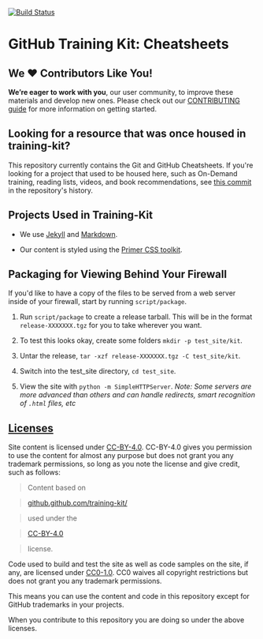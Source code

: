 [![Build Status](https://travis-ci.org/github/training-kit.svg?branch=master)](https://travis-ci.org/github/training-kit)



# GitHub Training Kit: Cheatsheets



## We :heart: Contributors Like You!



**We’re eager to work with you**, our user community, to improve these materials and develop new ones. Please check out our [CONTRIBUTING guide](https://github.com/github/training-kit/blob/master/CONTRIBUTING.md) for more information on getting started.



## Looking for a resource that was once housed in training-kit?



This repository currently contains the Git and GitHub Cheatsheets. If you're looking for a project that used to be housed here, such as On-Demand training, reading lists, videos, and book recommendations, see [this commit](https://github.com/github/training-kit/tree/4fbf180e980ef973ba4cc4b8ef3d5f278ddc8c08) in the repository's history.



## Projects Used in Training-Kit



- We use [Jekyll](https://jekyllrb.com/) and [Markdown](https://guides.github.com/features/mastering-markdown/).

- Our content is styled using the [Primer CSS toolkit](https://github.com/primer/primer-css).



## Packaging for Viewing Behind Your Firewall



If you'd like to have a copy of the files to be served from a web server inside of your firewall, start by running `script/package`.



1. Run `script/package` to create a release tarball. This will be in the format `release-XXXXXXX.tgz` for you to take wherever you want.

2. To test this looks okay, create some folders `mkdir -p test_site/kit`.

3. Untar the release, `tar -xzf release-XXXXXXX.tgz -C test_site/kit`.

4. Switch into the test_site directory, `cd test_site`.

5. View the site with `python -m SimpleHTTPServer`. _Note: Some servers are more advanced than others and can handle redirects, smart recognition of `.html` files, etc_



## [Licenses](https://github.com/github/training-kit/blob/master/LICENSE)



Site content is licensed under [CC-BY-4.0](https://creativecommons.org/licenses/by/4.0/). CC-BY-4.0 gives you permission to use the content for almost any purpose but does not grant you any trademark permissions, so long as you note the license and give credit, such as follows:



> Content based on

> <a href="https://github.github.com/training-kit/">github.github.com/training-kit/</a>

> used under the

> <a href="https://creativecommons.org/licenses/by/4.0/">CC-BY-4.0</a>

> license.</a>



Code used to build and test the site as well as code samples on the site, if any, are licensed under [CC0-1.0](https://creativecommons.org/publicdomain/zero/1.0/legalcode). CC0 waives all copyright restrictions but does not grant you any trademark permissions.



This means you can use the content and code in this repository except for GitHub trademarks in your projects.



When you contribute to this repository you are doing so under the above licenses.

